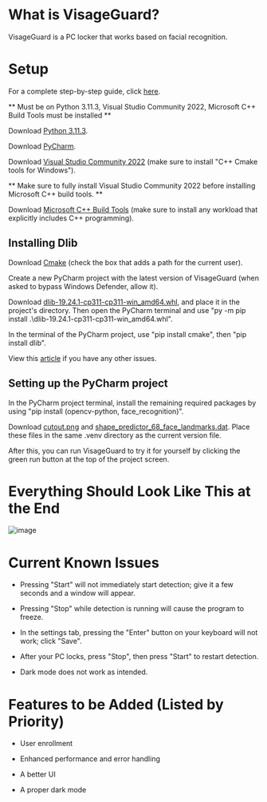 # What is VisageGuard?

VisageGuard is a PC locker that works based on facial recognition. 

# Setup

For a complete step-by-step guide, click [here](https://github.com/lucaxbandini/VisageGuard/blob/main/Step-By-Step-Guide.md).

** Must be on Python 3.11.3, Visual Studio Community 2022, Microsoft C++ Build Tools must be installed **

Download [Python 3.11.3](https://www.python.org/downloads/release/python-3113/).

Download [PyCharm](https://www.jetbrains.com/pycharm/download/?section=windows).

Download [Visual Studio Community 2022](https://visualstudio.microsoft.com/downloads/?q=build+tools) (make sure to install "C++ Cmake tools for Windows").

** Make sure to fully install Visual Studio Community 2022 before installing Microsoft C++ build tools. **

Download [Microsoft C++ Build Tools](https://visualstudio.microsoft.com/visual-cpp-build-tools/) (make sure to install any workload that explicitly includes C++ programming).

## Installing Dlib

Download [Cmake](https://cmake.org/download/) (check the box that adds a path for the current user).

Create a new PyCharm project with the latest version of VisageGuard (when asked to bypass Windows Defender, allow it).

Download [dlib-19.24.1-cp311-cp311-win_amd64.whl](https://github.com/Murtaza-Saeed/dlib/blob/master/dlib-19.24.1-cp311-cp311-win_amd64.whl), and place it in the project's directory. Then open the PyCharm terminal and use "py -m pip install .\dlib-19.24.1-cp311-cp311-win_amd64.whl".

In the terminal of the PyCharm project, use "pip install cmake", then "pip install dlib".

View this [article](https://medium.com/analytics-vidhya/how-to-install-dlib-library-for-python-in-windows-10-57348ba1117f) if you have any other issues.

## Setting up the PyCharm project

In the PyCharm project terminal, install the remaining required packages by using "pip install (opencv-python, face_recognition)".

Download [cutout.png](https://github.com/lucaxbandini/VisageGuard/tree/main/Photos/cutout.png) and [shape_predictor_68_face_landmarks.dat](https://github.com/italojs/facial-landmarks-recognition/blob/master/shape_predictor_68_face_landmarks.dat). Place these files in the same .venv directory as the current version file.

After this, you can run VisageGuard to try it for yourself by clicking the green run button at the top of the project screen.

# Everything Should Look Like This at the End

![image](https://github.com/lucaxbandini/VisageGuard/assets/152310492/73d8134e-b338-492b-8ac4-9a4f2ef9215d)

# Current Known Issues

- Pressing "Start" will not immediately start detection; give it a few seconds and a window will appear.

- Pressing "Stop" while detection is running will cause the program to freeze.

- In the settings tab, pressing the "Enter" button on your keyboard will not work; click "Save".

- After your PC locks, press "Stop", then press "Start" to restart detection.

- Dark mode does not work as intended.

# Features to be Added (Listed by Priority)

- User enrollment
  
- Enhanced performance and error handling
  
- A better UI
  
- A proper dark mode




